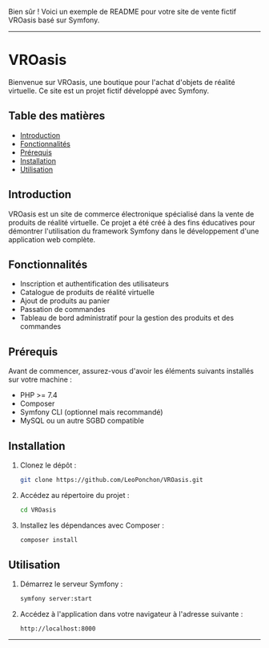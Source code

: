 Bien sûr ! Voici un exemple de README pour votre site de vente fictif VROasis basé sur Symfony.

---

# VROasis

Bienvenue sur VROasis, une boutique pour l'achat d'objets de réalité virtuelle. Ce site est un projet fictif développé avec Symfony.

## Table des matières

- [Introduction](#introduction)
- [Fonctionnalités](#fonctionnalités)
- [Prérequis](#prérequis)
- [Installation](#installation)
- [Utilisation](#utilisation)

## Introduction

VROasis est un site de commerce électronique spécialisé dans la vente de produits de réalité virtuelle. Ce projet a été créé à des fins éducatives pour démontrer l'utilisation du framework Symfony dans le développement d'une application web complète.

## Fonctionnalités

- Inscription et authentification des utilisateurs
- Catalogue de produits de réalité virtuelle
- Ajout de produits au panier
- Passation de commandes
- Tableau de bord administratif pour la gestion des produits et des commandes

## Prérequis

Avant de commencer, assurez-vous d'avoir les éléments suivants installés sur votre machine :

- PHP >= 7.4
- Composer
- Symfony CLI (optionnel mais recommandé)
- MySQL ou un autre SGBD compatible

## Installation

1. Clonez le dépôt :

    ```bash
    git clone https://github.com/LeoPonchon/VROasis.git
    ```

2. Accédez au répertoire du projet :

    ```bash
    cd VROasis
    ```

3. Installez les dépendances avec Composer :

    ```bash
    composer install
    ```

## Utilisation

1. Démarrez le serveur Symfony :

    ```bash
    symfony server:start
    ```

2. Accédez à l'application dans votre navigateur à l'adresse suivante :

    ```
    http://localhost:8000
    ```
---

